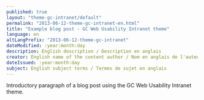 ```yaml
---
published: true
layout: "theme-gc-intranet/default"
permalink: "2013-06-12-theme-gc-intranet-en.html"
title: "Example blog post - GC Web Usability Intranet theme"
language: en
altLangPrefix: "2013-06-12-theme-gc-intranet"
dateModified: :year:month:day
description: English description / Description en anglais
creator: English name of the content author / Nom en anglais de l'auteur du contenu
dateIssued: :year:month:day
subject: English subject terms / Termes de sujet en anglais
---
```


Introductory paragraph of a blog post using the GC Web Usability Intranet theme.
